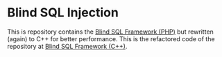 # Blind SQL Injection

This is repository contains the [Blind SQL Framework (PHP)](https://github.com/prijkes/PHPSQLFramework) but rewritten (again) to C++ for better performance.
This is the refactored code of the repository at [Blind SQL Framework (C++)](https://github.com/prijkes/CPP1SQLFramework).
